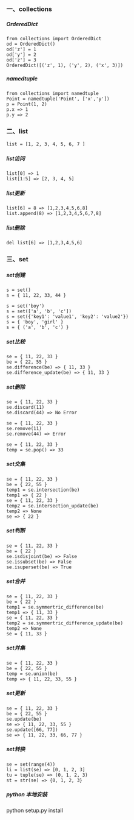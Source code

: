 ### 一、collections
##### OrderedDict
```
from collections import OrderedDict
od = OrderedDict()
od['z'] = 1
od['y'] = 2
od['z'] = 3
OrderedDict([('z', 1), ('y', 2), ('x', 3)])
```
##### namedtuple
```
from collections import namedtuple
Point = namedtuple('Point', ['x','y'])
p = Point(1, 2)
p.x => 1
p.y => 2
```

### 二、list
```
list = [1, 2, 3, 4, 5, 6, 7 ]
```

##### list访问
```
list[0] => 1
list[1:5] => [2, 3, 4, 5]
```
##### list更新
```
list[6] = 8 => [1,2,3,4,5,6,8] 
list.append(8) => [1,2,3,4,5,6,7,8]
```
##### list删除
```
del list[6] => [1,2,3,4,5,6] 
```
### 三、set
##### set创建
```
s = set()
s = { 11, 22, 33, 44 }
```
```
s = set('boy')
s = set(['a', 'b', 'c'])
s = set({'key1': 'value1', 'key2': 'value2'})
s = { 'boy', 'girl' }
s = { ('a', 'b', 'c') }
```
##### set比较
```
se = { 11, 22, 33 }
be = { 22, 55 }
se.difference(be) => { 11, 33 }
se.difference_update(be) => { 11, 33 }
```
##### set删除
```
se = { 11, 22, 33 }
se.discard(11)
se.discard(44) => No Error
```
```
se = { 11, 22, 33 }
se.remove(11)
se.remove(44) => Error
```
```
se = { 11, 22, 33 }
temp = se.pop() => 33
```
##### set交集
```
se = { 11, 22, 33 }
be = { 22, 55 }
temp1 = se.intersection(be)
temp1 => { 22 }
se = { 11, 22, 33 }
temp2 = se.intersection_update(be)
temp2 => None
se => { 22 }
```
##### set判断
```
se = { 11, 22, 33 }
be = { 22 }
se.isdisjoint(be) => False
se.issubset(be) => False
se.isuperset(be) => True
```
##### set合并
```
se = { 11, 22, 33 }
be = { 22 }
temp1 = se.symmertric_difference(be)
temp1 => { 11, 33 }
se = { 11, 22, 33 }
temp2 = se.symmertric_difference_update(be)
temp2 => None
se = { 11, 33 }
```
##### set并集
```
se = { 11, 22, 33 }
be = { 22, 55 }
temp = se.union(be)
temp => { 11, 22, 33, 55 }
```
##### set更新
```
se = { 11, 22, 33 }
be = { 22, 55 }
se.update(be)
se => { 11, 22, 33, 55 }
se.update([66, 77])
se => { 11, 22, 33, 66, 77 }
```
##### set转换
```
se = set(range(4))
li = list(se) => [0, 1, 2, 3]
tu = tuple(se) => (0, 1, 2, 3) 
st = str(se) => {0, 1, 2, 3}
```

##### python 本地安装

python setup.py install
